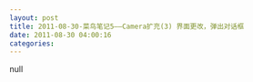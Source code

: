 ```yaml
---
layout: post
title: 2011-08-30-菜鸟笔记5——Camera扩充(3) 界面更改，弹出对话框
date: 2011-08-30 04:00:16
categories:
---
```

null